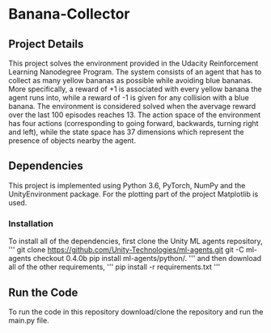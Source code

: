 # Banana-Collector

## Project Details
This project solves the environment provided in the Udacity Reinforcement Learning Nanodegree Program. The system consists of an agent that has to collect as many yellow bananas as possible while avoiding blue bananas. More specifically, a reward of +1 is associated with every yellow banana the agent runs into, while a reward of -1 is given for any collision with a blue banana. The environment is considered solved when the avervage reward over the last 100 episodes reaches 13.
The action space of the environment has four actions (corresponding to going forward, backwards, turning right and left), while the state space has 37 dimensions which represent the presence of objects nearby the agent.

## Dependencies
This project is implemented using Python 3.6, PyTorch, NumPy and the UnityEnvironment package. For the plotting part of the project Matplotlib is used.
### Installation

To install all of the dependencies, first clone the Unity ML agents repository,
'''
git clone https://github.com/Unity-Technologies/ml-agents.git
git -C ml-agents checkout 0.4.0b
pip install ml-agents/python/.
'''
and then download all of the other requirements,
'''
pip install -r requirements.txt
'''

## Run the Code
To run the code in this repository download/clone the repository and run the main.py file.
